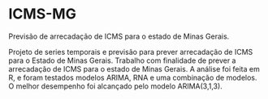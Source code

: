 # ICMS-MG
Previsão de arrecadação de ICMS para o estado de Minas Gerais.

Projeto de series temporais e previsão para prever arrecadação de ICMS para o Estado de Minas Gerais. Trabalho com finalidade de prever a arrecadação de ICMS para o estado de Minas Gerais. A análise foi feita em R, e foram testados modelos ARIMA, RNA e uma combinação de modelos. O melhor desempenho foi alcançado pelo modelo ARIMA(3,1,3).
